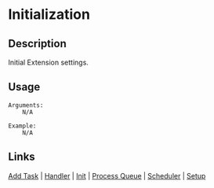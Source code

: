 # Initialization

## Description

Initial Extension settings.

## Usage

```sqf
Arguments:
	N/A

Example:
	N/A
```

## Links

[Add Task](main/addTask.md) |
[Handler](main/handler.md) |
[Init](main/init.md) |
[Process Queue](main/processQueue.md) |
[Scheduler](main/scheduler.md) |
[Setup](main/setup.md)
